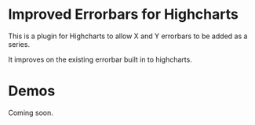 Improved Errorbars for Highcharts
=============================

This is a plugin for Highcharts to allow X and Y errorbars to be added as a series.

It improves on the existing errorbar built in to highcharts.

Demos
=====

Coming soon.
